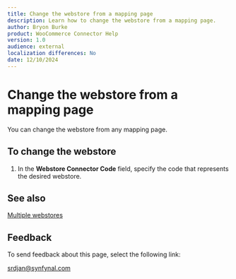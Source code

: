 ```yaml
---
title: Change the webstore from a mapping page
description: Learn how to change the webstore from a mapping page.
author: Bryon Burke
product: WooCommerce Connector Help
version: 1.0
audience: external
localization differences: No
date: 12/10/2024
---
```


<!-- markdownlint-disable MD006 MD007 MD009 MD024 MD025 MD033 -->
<!--// cspell:ignore  markdownlint allowfullscreen keyframes woocommerce webstores webstore -->

# Change the webstore from a mapping page

You can change the webstore from any mapping page. 

## To change the webstore

1. In the <b>Webstore Connector Code</b> field, specify the code that represents the desired webstore.

## See also

[Multiple webstores](multiple-webstores.md)

## Feedback

To send feedback about this page, select the following link:

[srdjan@synfynal.com](mailto:srdjan@synfynal.com?subject=Documentation%20Feedback%20Product%20Docs:%20change-webstore-from-mapping-page)
